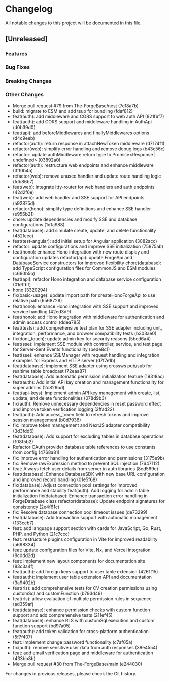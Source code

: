 # Changelog

All notable changes to this project will be documented in this file.

## [Unreleased]

### Features

### Bug Fixes

### Breaking Changes

### Other Changes
* Merge pull request #79 from The-ForgeBase/nest (7e18a7b)
* build: migrate to ESM and add tsup for bundling (fdaf812)
* feat(auth): add middleware and CORS support to web auth API (821f6f7)
* feat(auth): add CORS support and middleware handling in AuthApi (d0b39d0)
* feat(api): add beforeMiddlewares and finallyMiddlewares options (d4c9eeb)
* refactor(auth): return response in attachNewToken middleware (d7174f1)
* refactor(web): simplify error handling and remove debug logs (b43c56c)
* refactor: update authMiddleware return type to Promise<Response | undefined> (03892a0)
* refactor(auth): restructure web endpoints and enhance middleware (3ff0b4a)
* refactor(web): remove unused handler and update route handling logic (fdb86b7)
* feat(web): integrate itty-router for web handlers and auth endpoints (42d2f6e)
* feat(web): add web handler and SSE support for API endpoints (a92875d)
* refactor(hono): simplify type definitions and enhance SSE handler (e956b21)
* chore: update dependencies and modify SSE and database configurations (1d1a988)
* feat(database): add simulate create, update, and delete functionality (452fcec)
* feat(test-angular): add initial setup for Angular application (3082acc)
* refactor: update configurations and improve SSE initialization (75875ab)
* feat(hono): enhance Hono integration with new route display and configuration updates refactor(api): update ForgeApi and DatabaseService constructors for improved flexibility chore(database): add TypeScript configuration files for CommonJS and ESM modules (c660b5b)
* feat(api): refactor Hono integration and database service configuration (01e1fbf)
* hono (3320294)
* fix(basic-usage): update import path for createHonoForgeApi to use relative path (6568729)
* feat(hono): enhance Hono integration with SSE support and improved service handling (42ed3d9)
* feat(hono): add Hono integration with middleware for authentication and admin access control (ddea785)
* feat(tests): add comprehensive test plan for SSE adapter including unit, integration, performance, and browser compatibility tests (b303ae0)
* fix(dont_touch): update admin key for security reasons (5bcd6a4)
* feat(sse): implement SSE module with controller, service, and test page for Server-Sent Events functionality (bede8c1)
* feat(sse): enhance SSEManager with request handling and integration examples for Express and HTTP server (d7f7e1b)
* feat(database): implement SSE adapter using crossws pub/sub for realtime table broadcast (72eaa87)
* feat(database): Add automatic permission initialization feature (19318ac)
* feat(auth): Add initial API key creation and management functionality for super admins (2c829bd)
* feat(api-keys): Implement admin API key management with create, list, update, and delete functionalities (078d9b3)
* fix(auth): Remove unnecessary dependencies in reset password effect and improve token verification logging (2ffad22)
* feat(auth): Add access_token field to refresh tokens and improve session management (b0d7936)
* fix: improve token management and NextJS adapter compatibility (3d3fdd6)
* feat(database): Add support for excluding tables in database operations (108f5b2)
* Refactor OAuth provider database table references to use constants from config (4768a81)
* fix: Improve error handling for authentication and permissions (3175e9b)
* fix: Remove rawExpression method to prevent SQL injection (7647112)
* feat: Always fetch user details from server in auth libraries (8ed569e)
* feat(database): Enhance DatabaseSDK with new base URL configuration and improved record handling (01e5f68)
* fix(database): Adjust connection pool settings for improved performance and stability feat(auth): Add logging for admin table initialization fix(database): Enhance transaction error handling in ForgeDatabase class refactor(database): Update endpoint signatures for consistency (2e4f61c)
* fix: Resolve database connection pool timeout issues (de73299)
* feat(database): Add transaction support with automatic management (133ccb7)
* feat: add language support section with cards for JavaScript, Go, Rust, PHP, and Python (21c7ccc)
* feat: restructure plugins configuration in Vite for improved readability (a698334)
* feat: update configuration files for Vite, Nx, and Vercel integration (8cddd2d)
* feat: implement new layout components for documentation site (83c3a4f)
* feat(auth): add foreign keys support to user table extension (4261f15)
* feat(auth): implement user table extension API and documentation (3a9402b)
* feat(rls): add comprehensive tests for CV creation permissions using customSql and customFunction (b793d49)
* feat(rls): allow evaluation of multiple permission rules in sequence (ad359af)
* feat(database): enhance permission checks with custom function support and add comprehensive tests (211ef45)
* feat(database): enhance RLS with customSql execution and custom function support (bd97a05)
* feat(auth): add token validation for cross-platform authentication (5f7f407)
* feat: Implement change password functionality (c7af05a)
* fix(auth): remove sensitive user data from auth responses (38e4554)
* feat: add email verification page and middleware for authentication (433bb8b)
* Merge pull request #30 from The-ForgeBase/main (e244030)

For changes in previous releases, please check the Git history.
